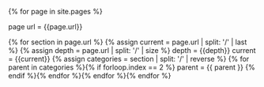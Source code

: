 ---
---

{% for page in site.pages %}

page url = {{page.url}}

{% for section in page.url %}
{% assign current = page.url | split: '/' | last %}
{% assign depth = page.url | split: '/' | size %}
depth = {{depth}}
current = {{current}}
{% assign categories = section | split: '/' | reverse %}
{% for parent in categories %}{% if forloop.index == 2 %}
parent = {{ parent }}
{% endif %}{% endfor %}{% endfor %}{% endfor %}
